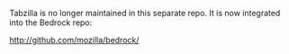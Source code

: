 Tabzilla is no longer maintained in this separate repo. It is now integrated into the Bedrock repo:

http://github.com/mozilla/bedrock/
